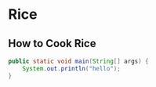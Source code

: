 # Rice

## How to Cook Rice

```java
public static void main(String[] args) {
    System.out.println("hello");
}
```

